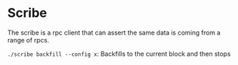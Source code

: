 # Scribe

The scribe is a rpc client that can assert the same data is coming from a range of rpcs. 

`./scribe backfill --config x`: Backfills to the current block and then stops
